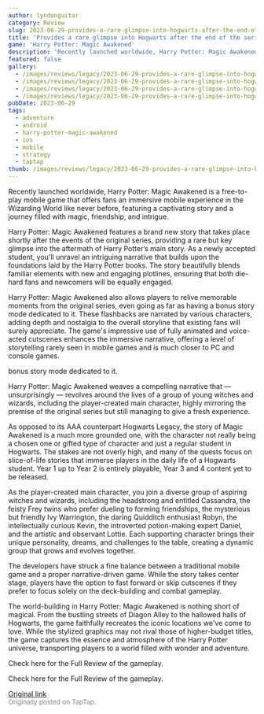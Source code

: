 ```yaml
---
author: lyndonguitar
category: Review
slug: 2023-06-29-provides-a-rare-glimpse-into-hogwarts-after-the-end-of-the-series-harry-potter-magic-awa
title: 'Provides a rare glimpse into Hogwarts after the end of the series | Harry Potter: Magic Awakened'
game: 'Harry Potter: Magic Awakened'
description: 'Recently launched worldwide, Harry Potter: Magic Awakened is a free-to-play mobile game that offers fans an immersive mobile experience in the Wizarding World like never before, featuring a captivating story and a journey filled with magic, friendship, and intrigue.'
featured: false
gallery:
  - /images/reviews/legacy/2023-06-29-provides-a-rare-glimpse-into-hogwarts-after-the-end-of-the-series--harry-potter-magic-awa-0.avif
  - /images/reviews/legacy/2023-06-29-provides-a-rare-glimpse-into-hogwarts-after-the-end-of-the-series--harry-potter-magic-awa-1.avif
  - /images/reviews/legacy/2023-06-29-provides-a-rare-glimpse-into-hogwarts-after-the-end-of-the-series--harry-potter-magic-awa-2.avif
  - /images/reviews/legacy/2023-06-29-provides-a-rare-glimpse-into-hogwarts-after-the-end-of-the-series--harry-potter-magic-awa-3.avif
pubDate: 2023-06-29
tags:
  - adventure
  - android
  - harry-potter-magic-awakened
  - ios
  - mobile
  - strategy
  - taptap
thumb: /images/reviews/legacy/2023-06-29-provides-a-rare-glimpse-into-hogwarts-after-the-end-of-the-series--harry-potter-magic-awa-0.avif
---
```


Recently launched worldwide, Harry Potter: Magic Awakened is a free-to-play mobile game that offers fans an immersive mobile experience in the Wizarding World like never before, featuring a captivating story and a journey filled with magic, friendship, and intrigue.

Harry Potter: Magic Awakened features a brand new story that takes place shortly after the events of the original series, providing a rare but key glimpse into the aftermath of Harry Potter’s main story. As a newly accepted student, you'll unravel an intriguing narrative that builds upon the foundations laid by the Harry Potter books. The story beautifully blends familiar elements with new and engaging plotlines, ensuring that both die-hard fans and newcomers will be equally engaged.

Harry Potter: Magic Awakened also allows players to relive memorable moments from the original series, even going as far as having a bonus story mode dedicated to it. These flashbacks are narrated by various characters, adding depth and nostalgia to the overall storyline that existing fans will surely appreciate. The game's impressive use of fully animated and voice-acted cutscenes enhances the immersive narrative, offering a level of storytelling rarely seen in mobile games and is much closer to PC and console games.

bonus story mode dedicated to it.

Harry Potter: Magic Awakened weaves a compelling narrative that — unsurprisingly — revolves around the lives of a group of young witches and wizards, including the player-created main character, highly mirroring the premise of the original series but still managing to give a fresh experience.

As opposed to its AAA counterpart Hogwarts Legacy, the story of Magic Awakened is a much more grounded one, with the character not really being a chosen one or gifted type of character and just a regular student in Hogwarts.  The stakes are not overly high, and many of the quests focus on slice-of-life stories that immerse players in the daily life of a Hogwarts student. Year 1 up to Year 2 is entirely playable, Year 3 and 4 content yet to be released.

As the player-created main character, you join a diverse group of aspiring witches and wizards, including the headstrong and entitled Cassandra, the feisty Frey twins who prefer dueling to forming friendships, the mysterious but friendly Ivy Warrington, the daring Quidditch enthusiast Robyn, the intellectually curious Kevin, the introverted potion-making expert Daniel, and the artistic and observant Lottie. Each supporting character brings their unique personality, dreams, and challenges to the table, creating a dynamic group that grows and evolves together.

The developers have struck a fine balance between a traditional mobile game and a proper narrative-driven game. While the story takes center stage, players have the option to fast forward or skip cutscenes if they prefer to focus solely on the deck-building and combat gameplay.

The world-building in Harry Potter: Magic Awakened is nothing short of magical. From the bustling streets of Diagon Alley to the hallowed halls of Hogwarts, the game faithfully recreates the iconic locations we've come to love. While the stylized graphics may not rival those of higher-budget titles, the game captures the essence and atmosphere of the Harry Potter universe, transporting players to a world filled with wonder and adventure.

Check here for the Full Review of the gameplay.

Check here for the Full Review of the gameplay.

[Original link](https://www.taptap.io/post/5924851)<br><span style="font-size: 0.95em; color: #888;">Originally posted on TapTap.</span>